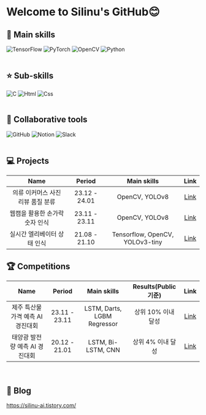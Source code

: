# Welcome to Silinu's GitHub😊
## 🌟 Main skills <br>
<img alt="TensorFlow" src ="https://img.shields.io/badge/TensorFlow-FF6F00.svg?&style=for-the-badge&logo=TensorFlow&logoColor=white"/> <img alt="PyTorch" src ="https://img.shields.io/badge/PyTorch-EE4C2C.svg?&style=for-the-badge&logo=PyTorch&logoColor=white"/> <img alt="OpenCV" src ="https://img.shields.io/badge/OpenCV-5C3EE8.svg?&style=for-the-badge&logo=OpenCV&logoColor=white"/> <img alt="Python" src ="https://img.shields.io/badge/Python-3776AB.svg?&style=for-the-badge&logo=Python&logoColor=white"/> 
<br><br>

## ⭐ Sub-skills <br>
<img alt="C" src ="https://img.shields.io/badge/C-A8B9CC.svg?&style=for-the-badge&logo=C&logoColor=white"/> <img alt="Html" src ="https://img.shields.io/badge/HTML5-E34F26.svg?&style=for-the-badge&logo=HTML5&logoColor=white"/> <img alt="Css" src ="https://img.shields.io/badge/CSS3-1572B6.svg?&style=for-the-badge&logo=CSS3&logoColor=white"/> 
<br><br>

## 🤝 Collaborative tools <br>
<img alt="GitHub" src ="https://img.shields.io/badge/GitHub-181717.svg?&style=for-the-badge&logo=GitHub&logoColor=white"/> <img alt="Notion" src ="https://img.shields.io/badge/Notion-000000.svg?&style=for-the-badge&logo=Notion&logoColor=white"/> <img alt="Slack" src ="https://img.shields.io/badge/Slack-4A154B.svg?&style=for-the-badge&logo=Slack&logoColor=white"/>
<br><br>

## 💻 Projects <br>
|Name|Period|Main skills|Link|
|:---:|:---:|:---:|:---:|
|의류 이커머스 사진 리뷰 품질 분류|23.12 - 24.01|OpenCV, YOLOv8|[Link](https://github.com/Silinu1016/Project/tree/main/Clothes%20and%20Human%20Detection)|
|웹캠을 활용한 손가락 숫자 인식|23.11 - 23.11|OpenCV, YOLOv8|[Link](https://github.com/Silinu1016/Project/tree/main/Finger%20Detection)|
|실시간 엘리베이터 상태 인식|21.08 - 21.10|Tensorflow, OpenCV, YOLOv3-tiny|[Link](https://github.com/Silinu1016/Project/tree/main/Elevator%20Detection)|


## 🏆 Competitions <br>
|Name|Period|Main skills|Results(Public 기준)|Link|
|:---:|:---:|:---:|:---:|:---:|
|제주 특산물 가격 예측 AI 경진대회|23.11 - 23.11|LSTM, Darts, LGBM Regressor|상위 10% 이내 달성|[Link](https://github.com/Silinu1016/Competition/tree/main/Jeju%20special%20product%20price%20prediction)|
|태양광 발전량 예측 AI 경진대회|20.12 - 21.01|LSTM, Bi-LSTM, CNN|상위 4% 이내 달성|[Link](https://github.com/Silinu1016/Competition/tree/main/Solar%20power%20prediction)|
<br>

## 📒 Blog <br>
https://silinu-ai.tistory.com/
<br><br>
